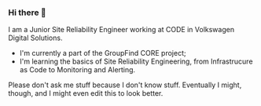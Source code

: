 ### Hi there 👋

I am a Junior Site Reliability Engineer working at CODE in Volkswagen Digital Solutions.

- I'm currently a part of the GroupFind CORE project;
- I'm learning the basics of Site Reliability Engineering, from Infrastrucure as Code to Monitoring and Alerting.

Please don't ask me stuff because I don't know stuff. 
Eventually I might, though, and I might even edit this to look better.
<!--
**mhcardoso/mhcardoso** is a ✨ _special_ ✨ repository because its `README.md` (this file) appears on your GitHub profile.

Here are some ideas to get you started:

- 🔭 I’m currently working on ...
- 🌱 I’m currently learning ...
- 👯 I’m looking to collaborate on ...
- 🤔 I’m looking for help with ...
- 💬 Ask me about ...
- 📫 How to reach me: ...
- 😄 Pronouns: ...
- ⚡ Fun fact: ...
-->
